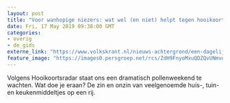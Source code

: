 ```yaml
---
layout: post
title: "Voor wanhopige niezers: wat wel (en niet) helpt tegen hooikoorts"
date: Fri, 17 May 2019 09:38:00 GMT
categories: 
- overig 
- de_gids 
externe_link: "https://www.volkskrant.nl/nieuws-achtergrond/een-dagelijkse-neusdouche-pissebedden-eten-wat-werkt-wel-en-niet-tegen-hooikoorts~b7954471/"
feature_image: "https://images0.persgroep.net/rcs/ZdH9FnyoMxuQDZQvUNmvdaNXr8c/diocontent/123064132/_crop/104/0/2324/2325/_fill/320/320?appId=93a17a8fd81db0de025c8abd1cca1279&quality=0.85"
---
```


Volgens Hooikoortsradar staat ons een dramatisch pollenweekend te wachten. Wat doe je eraan? De zin en onzin van veelgenoemde huis-, tuin- en keukenmiddeltjes op een rij.
